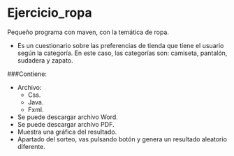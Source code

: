 # Ejercicio_ropa
Pequeño programa con maven, con la temática de ropa.
- Es un cuestionario sobre las preferencias de tienda que tiene el usuario según la categoría. En este caso, las categorías son: camiseta, pantalón, sudadera y zapato.

###Contiene:
* Archivo:
  * Css.
  * Java.
  * Fxml.
* Se puede descargar archivo Word.
* Se puede descargar archivo PDF.
* Muestra una gráfica del resultado.
* Apartado del sorteo, vas pulsando botón y genera un resultado aleatorio diferente.
